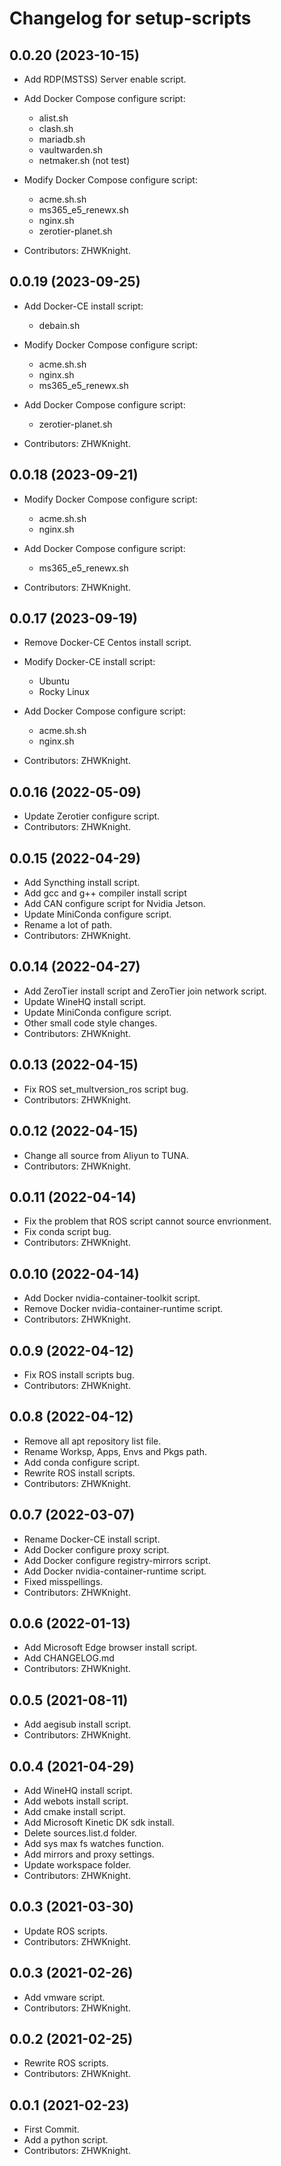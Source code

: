 # Changelog for setup-scripts

## 0.0.20 (2023-10-15)

- Add RDP(MSTSS) Server enable script.
- Add Docker Compose configure script:
  - alist.sh
  - clash.sh
  - mariadb.sh
  - vaultwarden.sh
  - netmaker.sh (not test)
- Modify Docker Compose configure script:
  - acme.sh.sh
  - ms365_e5_renewx.sh
  - nginx.sh
  - zerotier-planet.sh

- Contributors: ZHWKnight.

## 0.0.19 (2023-09-25)

- Add Docker-CE install script:
  - debain.sh
- Modify Docker Compose configure script:
  - acme.sh.sh
  - nginx.sh
  - ms365_e5_renewx.sh
- Add Docker Compose configure script:
  - zerotier-planet.sh

- Contributors: ZHWKnight.

## 0.0.18 (2023-09-21)

- Modify Docker Compose configure script:
  - acme.sh.sh
  - nginx.sh
- Add Docker Compose configure script:
  - ms365_e5_renewx.sh

- Contributors: ZHWKnight.

## 0.0.17 (2023-09-19)

- Remove Docker-CE Centos install script.
- Modify Docker-CE install script:
  - Ubuntu
  - Rocky Linux
- Add Docker Compose configure script:
  - acme.sh.sh
  - nginx.sh

- Contributors: ZHWKnight.

## 0.0.16 (2022-05-09)

- Update Zerotier configure script.
- Contributors: ZHWKnight.

## 0.0.15 (2022-04-29)

- Add Syncthing install script.
- Add gcc and g++ compiler install script
- Add CAN configure script for Nvidia Jetson.
- Update MiniConda configure script.
- Rename a lot of path.
- Contributors: ZHWKnight.

## 0.0.14 (2022-04-27)

- Add ZeroTier install script and ZeroTier join network script.
- Update WineHQ install script.
- Update MiniConda configure script.
- Other small code style changes.
- Contributors: ZHWKnight.

## 0.0.13 (2022-04-15)

- Fix ROS set_multversion_ros script bug.
- Contributors: ZHWKnight.

## 0.0.12 (2022-04-15)

- Change all source from Aliyun to TUNA.
- Contributors: ZHWKnight.

## 0.0.11 (2022-04-14)

- Fix the problem that ROS script cannot source envrionment.
- Fix conda script bug.
- Contributors: ZHWKnight.

## 0.0.10 (2022-04-14)

- Add Docker nvidia-container-toolkit script.
- Remove Docker nvidia-container-runtime script.
- Contributors: ZHWKnight.

## 0.0.9 (2022-04-12)

- Fix ROS install scripts bug.
- Contributors: ZHWKnight.

## 0.0.8 (2022-04-12)

- Remove all apt repository list file.
- Rename Worksp, Apps, Envs and Pkgs path.
- Add conda configure script.
- Rewrite ROS install scripts.
- Contributors: ZHWKnight.

## 0.0.7 (2022-03-07)

- Rename Docker-CE install script.
- Add Docker configure proxy script.
- Add Docker configure registry-mirrors script.
- Add Docker nvidia-container-runtime script.
- Fixed misspellings.
- Contributors: ZHWKnight.

## 0.0.6 (2022-01-13)

- Add Microsoft Edge browser install script.
- Add CHANGELOG.md
- Contributors: ZHWKnight.

## 0.0.5 (2021-08-11)

- Add aegisub install script.
- Contributors: ZHWKnight.

## 0.0.4 (2021-04-29)

- Add WineHQ install script.
- Add webots install script.
- Add cmake install script.
- Add Microsoft Kinetic DK sdk install.
- Delete sources.list.d folder.
- Add sys max fs watches function.
- Add mirrors and proxy settings.
- Update workspace folder.
- Contributors: ZHWKnight.

## 0.0.3 (2021-03-30)

- Update ROS scripts.
- Contributors: ZHWKnight.

## 0.0.3 (2021-02-26)

- Add vmware script.
- Contributors: ZHWKnight.

## 0.0.2 (2021-02-25)

- Rewrite ROS scripts.
- Contributors: ZHWKnight.

## 0.0.1 (2021-02-23)

- First Commit.
- Add a python script.
- Contributors: ZHWKnight.
